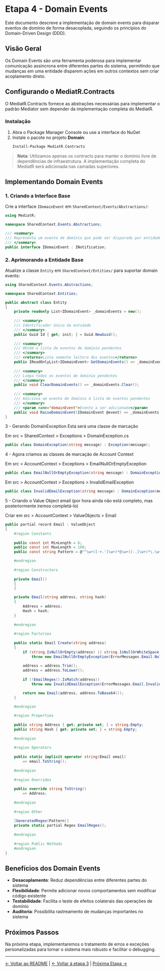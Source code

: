 # Etapa 4 - Domain Events

Este documento descreve a implementação de domain events para disparar eventos de domínio de forma desacoplada, seguindo os princípios do Domain-Driven Design (DDD).

## Visão Geral

Os Domain Events são uma ferramenta poderosa para implementar comunicação assíncrona entre diferentes partes do sistema, permitindo que mudanças em uma entidade disparem ações em outros contextos sem criar acoplamento direto.

## Configurando o MediatR.Contracts

O MediatR.Contracts fornece as abstrações necessárias para implementar o padrão Mediator sem depender da implementação completa do MediatR.

### Instalação

1. Abra o Package Manager Console ou use a interface do NuGet
2. Instale o pacote no projeto **Domain**:
   ```bash
   Install-Package MediatR.Contracts
   ```

> **Nota**: Utilizamos apenas os contracts para manter o domínio livre de dependências de infraestrutura. A implementação completa do MediatR será adicionada nas camadas superiores.

## Implementando Domain Events

### 1. Criando a Interface Base

Crie a interface `IDomainEvent` em `SharedContext/Events/Abstractions/`:

```csharp
using MediatR;

namespace SharedContext.Events.Abstractions;

/// <summary>
/// Representa um evento de domínio que pode ser disparado por entidades
/// </summary>
public interface IDomainEvent : INotification;
```

### 2. Aprimorando a Entidade Base

Atualize a classe `Entity` em `SharedContext/Entities/` para suportar domain events:

```csharp
using SharedContext.Events.Abstractions;

namespace SharedContext.Entities;

public abstract class Entity
{
    private readonly List<IDomainEvent> _domainEvents = new();
    
    /// <summary>
    /// Identificador único da entidade
    /// </summary>
    public Guid Id { get; init; } = Guid.NewGuid();
    
    /// <summary>
    /// Obtém a lista de eventos de domínio pendentes
    /// </summary>
    /// <returns>Lista somente leitura dos eventos</returns>
    public IReadOnlyList<IDomainEvent> GetDomainEvents() => _domainEvents.AsReadOnly();
    
    /// <summary>
    /// Limpa todos os eventos de domínio pendentes
    /// </summary>
    public void ClearDomainEvents() => _domainEvents.Clear();
    
    /// <summary>
    /// Adiciona um evento de domínio à lista de eventos pendentes
    /// </summary>
    /// <param name="domainEvent">Evento a ser adicionado</param>
    public void RaiseDomainEvent(IDomainEvent @event) => _domainEvents.Add(@event);
}
```
3 - Gerando DomainException
Esta será uma classe de marcação

Em src > SharedContext > Exceptions > DomainException.cs

```csharp
public class DomainException(string message) : Exception(message);
```

4 - Agora criamos as classes de marcação de Account Context

Em src > AccountContext > Exceptions > EmailNullOrEmptyException

```csharp
public class EmailNullOrEmptyException(string message) : DomainException(message);
```

Em src > AccountContext > Exceptions > InvalidEmailException

```csharp
public class InvalidEmailException(string message) : DomainException(message);
```

5 - Criando o Value Object email (por hora ainda não está completo, mas posteriormente iremos completá-lo)

Criar em src > AccountContext > ValueObjects > Email

```csharp
public partial record Email : ValueObject
{
    #region Constants
    
    public const int MinLength = 6;
    public const int MaxLength = 160;
    public const string Pattern = @"^\w+([-+.']\w+)*@\w+([-.]\w+)*\.\w+([-.]\w+)*$";

    #endregion
    
    #region Constructors
    
    private Email()
    {
    }

    private Email(string address, string hash)
    {
        Address = address;
        Hash = hash;
    }
    
    #endregion
    
    #region Factories
    
    public static Email Create(string address)
    {
        if (string.IsNullOrEmpty(address) || string.IsNullOrWhiteSpace(address))
            throw new EmailNullOrEmptyException(ErrorMessages.Email.NullOrEmpty);
        
        address = address.Trim();
        address = address.ToLower();
        
        if (!EmailRegex().IsMatch(address))
            throw new InvalidEmailException(ErrorMessages.Email.Invalid);

        return new Email(address, address.ToBase64());
    }

    #endregion
    
    #region Properties
    
    public string Address { get; private set; } = string.Empty;
    public string Hash { get; private set; } = string.Empty;
    
    #endregion
    
    #region Operators
    
    public static implicit operator string(Email email) 
        => email.ToString();
    
    #endregion
    
    #region Overrides
    
    public override string ToString() 
        => Address;
    
    #endregion
    
    #region Other
    
    [GeneratedRegex(Pattern)]
    private static partial Regex EmailRegex();
    
    #endregion
    
    #region Public Methods
    #endregion
}
```

## Benefícios dos Domain Events

- **Desacoplamento**: Reduz dependências entre diferentes partes do sistema
- **Flexibilidade**: Permite adicionar novos comportamentos sem modificar código existente
- **Testabilidade**: Facilita o teste de efeitos colaterais das operações de domínio
- **Auditoria**: Possibilita rastreamento de mudanças importantes no sistema

## Próximos Passos

Na próxima etapa, implementaremos o tratamento de erros e exceções personalizadas para tornar o sistema mais robusto e facilitar o debugging.

---

[← Voltar ao README](../README.md) | [← Voltar à etapa 3](etapa-03-entidade-e-objeto-valor.md) | [Próxima Etapa →](etapa-05.md)